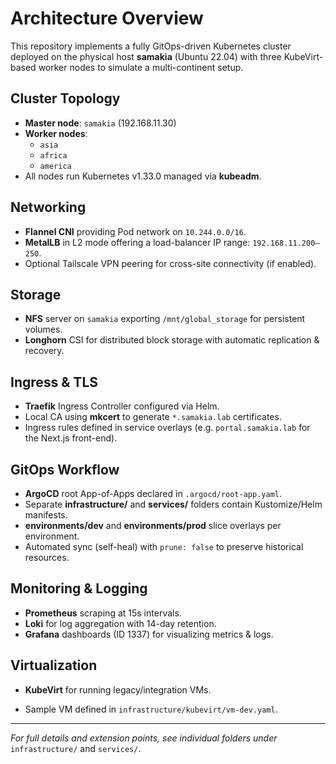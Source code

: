 # Architecture Overview

This repository implements a fully GitOps-driven Kubernetes cluster deployed on the physical host **samakia** (Ubuntu 22.04) with three KubeVirt-based worker nodes to simulate a multi-continent setup.

## Cluster Topology

* **Master node**: `samakia` (192.168.11.30)
* **Worker nodes**:
  * `asia`
  * `africa`
  * `america`
* All nodes run Kubernetes v1.33.0 managed via **kubeadm**.

## Networking

* **Flannel CNI** providing Pod network on `10.244.0.0/16`.
* **MetalLB** in L2 mode offering a load-balancer IP range: `192.168.11.200–250`.
* Optional Tailscale VPN peering for cross-site connectivity (if enabled).

## Storage

* **NFS** server on `samakia` exporting `/mnt/global_storage` for persistent volumes.
* **Longhorn** CSI for distributed block storage with automatic replication & recovery.

## Ingress & TLS

* **Traefik** Ingress Controller configured via Helm.
* Local CA using **mkcert** to generate `*.samakia.lab` certificates.
* Ingress rules defined in service overlays (e.g. `portal.samakia.lab` for the Next.js front-end).

## GitOps Workflow

* **ArgoCD** root App-of-Apps declared in `.argocd/root-app.yaml`.
* Separate **infrastructure/** and **services/** folders contain Kustomize/Helm manifests.
* **environments/dev** and **environments/prod** slice overlays per environment.
* Automated sync (self-heal) with `prune: false` to preserve historical resources.

## Monitoring & Logging

* **Prometheus** scraping at 15s intervals.
* **Loki** for log aggregation with 14-day retention.
* **Grafana** dashboards (ID 1337) for visualizing metrics & logs.

## Virtualization

* **KubeVirt** for running legacy/integration VMs.


* Sample VM defined in `infrastructure/kubevirt/vm-dev.yaml`.


---

*For full details and extension points, see individual folders under* `infrastructure/` and `services/`.